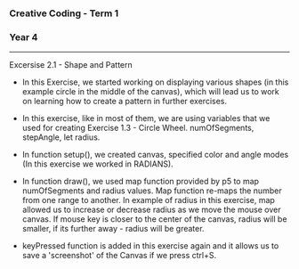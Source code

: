 ### Creative Coding - Term 1
### Year 4
---
Excersise 2.1 - Shape and Pattern

- In this Exercise, we started working on displaying various shapes (in this example circle in the middle of the canvas), which will lead us to work on learning how to create a pattern in further exercises.

- In this exercise, like in most of them, we are using variables that we used for creating Exercise 1.3 - Circle Wheel. numOfSegments, stepAngle, let radius.

- In function setup(), we created canvas, specified color and angle modes (In this exercise we worked in RADIANS).

 - In function draw(), we used map function provided by p5 to map numOfSegments and radius values. Map function re-maps the number from one range to another. In example of radius in this exercise, map allowed us to increase or decrease radius as we move the mouse over canvas. If mouse key is closer to the center of the canvas, radius will be smaller, if its further away - radius will be greater.

- keyPressed function is added in this exercise again and it allows us to save a 'screenshot' of the Canvas if we press ctrl+S. 

```
